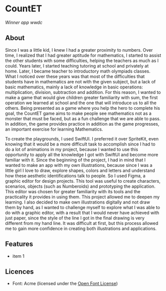 # CountET

_Winner app wwdc_

## About

   Since I was a little kid, I knew I had a greater proximity to numbers. Over time, I realized that I had greater aptitude for mathematics, I started to assist the other students with some difficulties, helping the teachers as much as I could. Years later, I started teaching tutoring at school and privately at home. Later, I became teacher to introductory math olympiads classes. What I noticed over these years was that most of the difficulties that students have in mathematics are not with the given subject, but a lack of basic mathematics, mainly a lack of knowledge in basic operations: multiplication, division, subtraction and addition. For this reason, I wanted to make a game that would give children greater familiarity with sum, the first operation we learned at school and the one that will introduce us to all the others. Being presented as a game where you help the hero to complete his goal, the CountET game aims to make people see mathematics not as a monster that must be faced, but as a fun challenge that we are able to pass. In addition, the game provides practice in addition as the game progresses, an important exercise for learning Mathematics.

   To create the playgrounds, I used SwiftUI. I preferred it over SpriteKit, even knowing that it would be a more difficult task to accomplish since I had to do a lot of animations in my project, because I wanted to use this opportunity to apply all the knowledge I got with SwiftUI and become more familiar with it. Since the beginning of the project, I had in mind that I wanted to make an app with my own illustrations, because since I was a little girl I love to draw, explore shapes, colors and letters and understand how these aesthetic identifications talk to people. So I used Figma, a graphic editor for design projects. This tool was useful to create characters, scenarios, objects (such as Numberoids) and prototyping the application. This editor was chosen for greater familiarity with its tools and the practicality it provides in using them. This project allowed me to deepen my learning. I also decided to make own illustrations digitally  and not draw them by hand, as I wanted to challenge myself to explore what I was able to do with a graphic editor, with a result that I would never have achieved with just paper, since the style of the line I got in the final drawing is very different from my hand line. It was difficult at first, but this process allowed me to gain more confidence in creating both illustrations and applications.

## Features
* item 1

## Licences
* Font: Acme (licensed under the [Open Font License](https://scripts.sil.org/cms/scripts/page.php?site_id=nrsi&id=OFL))
